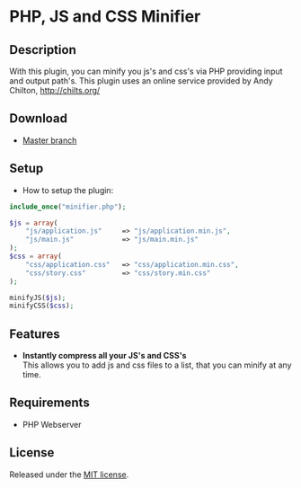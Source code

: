 PHP, JS and CSS Minifier
====================

## Description
With this plugin, you can minify you js's and css's via PHP providing input and output path's.
This plugin uses an online service provided by Andy Chilton, http://chilts.org/

## Download
* [Master branch](https://github.com/promatik/php-js-css-minifier/archive/master.zip)

## Setup
* How to setup the plugin:

```php
include_once("minifier.php");

$js = array(
	"js/application.js" 	=> "js/application.min.js",
	"js/main.js" 			=> "js/main.min.js"
);
$css = array(
	"css/application.css"	=> "css/application.min.css",
	"css/story.css"			=> "css/story.min.css"
);

minifyJS($js);
minifyCSS($css);
```

## Features
* **Instantly compress all your JS's and CSS's**  
  This allows you to add js and css files to a list, that you can minify at any time.

## Requirements
* PHP Webserver

## License
Released under the [MIT license](http://www.opensource.org/licenses/MIT).

